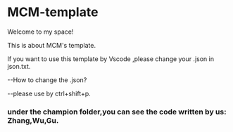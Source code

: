# MCM-template

Welcome to my space!

This is about MCM's template.

If you want to use this template by Vscode ,please change your .json in json.txt.

--How to change the .json?

--please use by ctrl+shift+p.

### under the champion folder,you can see the code written by us: Zhang,Wu,Gu.



